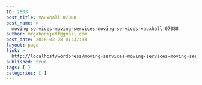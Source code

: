 ```yaml
---
ID: 2803
post_title: Vauxhall 07088
post_name: >
  moving-services-moving-services-moving-services-vauxhall-07088
author: mrgabonijeff@gmail.com
post_date: 2018-03-28 01:37:33
layout: page
link: >
  http://localhost/wordpress/moving-services-moving-services-moving-services-vauxhall-07088/
published: true
tags: [ ]
categories: [ ]
---
```

